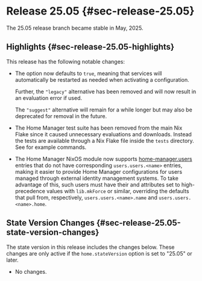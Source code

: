 # Release 25.05 {#sec-release-25.05}

The 25.05 release branch became stable in May, 2025.

## Highlights {#sec-release-25.05-highlights}

This release has the following notable changes:

- The [](#opt-systemd.user.startServices) option now defaults to
  `true`, meaning that services will automatically be restarted as
  needed when activating a configuration.

  Further, the `"legacy"` alternative has been removed and will now
  result in an evaluation error if used.

  The `"suggest"` alternative will remain for a while longer but may
  also be deprecated for removal in the future.

- The Home Manager test suite has been removed from the main Nix Flake
  since it caused unnecessary evaluations and downloads. Instead the
  tests are available through a Nix Flake file inside the `tests`
  directory. See [](#sec-tests) for example commands.

- The Home Manager NixOS module now supports
  [home-manager.users](#nixos-opt-home-manager.users) entries that do not have
  corresponding `users.users.<name>` entries, making it easier to provide Home
  Manager configurations for users managed through external identity management
  systems.  To take advantage of this, such users must have their
  [](#opt-home.username) and [](#opt-home.homeDirectory) attributes set to
  high-precedence values with `lib.mkForce` or similar, overriding the defaults
  that pull from, respectively, `users.users.<name>.name` and
  `users.users.<name>.home`.

## State Version Changes {#sec-release-25.05-state-version-changes}

The state version in this release includes the changes below. These
changes are only active if the `home.stateVersion` option is set to
\"25.05\" or later.

- No changes.
